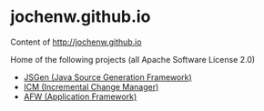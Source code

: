 # jochenw.github.io
Content of http://jochenw.github.io

  Home of the following projects (all Apache Software License 2.0)
  
  * [JSGen (Java Source Generation Framework)](https://jochenw.github.io/jsgen)
  * [ICM (Incremental Change Manager)](https://github.com/jochenw/icm)
  * [AFW (Application Framework)](https://github.com/jochenw/afw)
